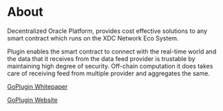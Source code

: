 # About

Decentralized Oracle Platform, provides cost effective solutions to any smart contract which runs on the XDC Network Eco System.

Plugin enables the smart contract to connect with the real-time world and the data that it receives from the data feed provider is trustable by maintaining high degree of security. Off-chain computation it does takes care of receiving feed from multiple provider and aggregates the same.

[GoPlugin Whitepaper](https://www.goplugin.co/assets/White%20Paper%20-%20Decentralized%20Oracle%20Network%20Powered%20by%20XinFin%20Blockchain%20Network.pdf)

[GoPlugin Website](https://www.goplugin.co/)

